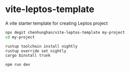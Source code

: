 # vite-leptos-template

A vite starter template for creating Leptos project

```sh
npx degit chenhunghan/vite-leptos-template my-project
cd my-project

rustup toolchain install nightly
rustup override set nightly
cargo binstall trunk

npm run dev
```
